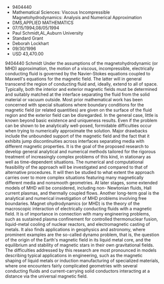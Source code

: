 
* 9404440
* Mathematical Sciences: Viscous Incompressible Magnetohydrodynamics: Analysis and Numerical Approximation
* DMS,APPLIED MATHEMATICS
* 07/15/1994,08/05/1994
* Paul Schmidt,AL,Auburn University
* Standard Grant
* Deborah Lockhart
* 09/30/1996
* USD 43,470.00

9404440 Schmidt Under the assumptions of the magnetohydrodynamic (or MHD)
approximation, the motion of a viscous, incompressible, electrically conducting
fluid is governed by the Navier-Stokes equations coupled to Maxwell's equations
for the magnetic field. The latter will in general transcend the region of
conducting fluid and, ideally, extend to all of space. Typically, both the
interior and exterior magnetic fields must be determined and suitably matched at
the interface separating the fluid from the solid material or vacuum outside.
Most prior mathematical work has been concerned with special situations where
boundary conditions for the magnetic field (or related quantities) are given on
the surface of the fluid region and the exterior field can be disregarded. In
the general case, little is known beyond basic existence and uniqueness results.
Even if the problem can be shown to be analytically well-posed, formidable
difficulties occur when trying to numerically approximate the solution. Major
drawbacks include the unbounded support of the magnetic field and the fact that
it exhibits jump discontinuities across interfaces separating media with
different magnetic properties. It is the goal of the proposed research to
develop general analytical and numerical methods tailored for the rigorous
treatment of increasingly complex problems of this kind, in stationary as well
as time-dependent situations. The numerical and computational feasibility of the
approach will be investigated and compared to that of alternative procedures. It
will then be studied to what extent the approach carries over to more complex
situations featuring many magnetically different media and nonsmooth geometries.
At later stages, some extended models of MHD will be considered, including non-
Newtonian fluids, Hall current plasmas, and thermally coupled flows. Another
long-term goal is the analytical and numerical investigation of MHD problems
involving free boundaries. Magnet ohydrodynamics (or MHD) is the theory of the
macroscopic interaction of electrically conducting fluids with a magnetic field.
It is of importance in connection with many engineering problems, such as
sustained plasma confinement for controlled thermonuclear fusion, liquid-metal
cooling of nuclear reactors, and electromagnetic casting of metals. It also
finds applications in geophysics and astronomy, where prominent examples are the
so-called dynamo problem, that is, the question of the origin of the Earth's
magnetic field in its liquid metal core, and the equilibrium and stability of
magnetic stars in their own gravitational fields. The difficulties addressed by
this research are most pronounced in models describing typical applications in
engineering, such as the magnetic shaping of liquid metals or induction
manufacturing of specialized materials, where one encounters fairly complicated
geometries with several conducting fluids and current-carrying solid conductors
interacting at a distance via the universal magnetic field.

